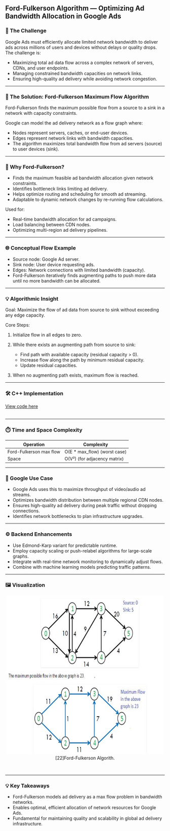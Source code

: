 ## Ford-Fulkerson Algorithm — Optimizing Ad Bandwidth Allocation in Google Ads

### 🎯 The Challenge

Google Ads must efficiently allocate limited network bandwidth to deliver ads across millions of users and devices without delays or quality drops. The challenge is:

* Maximizing total ad data flow across a complex network of servers, CDNs, and user endpoints.
* Managing constrained bandwidth capacities on network links.
* Ensuring high-quality ad delivery while avoiding network congestion.

---

### 🚀 The Solution: Ford-Fulkerson Maximum Flow Algorithm

Ford-Fulkerson finds the maximum possible flow from a source to a sink in a network with capacity constraints.

Google can model the ad delivery network as a flow graph where:

* Nodes represent servers, caches, or end-user devices.
* Edges represent network links with bandwidth capacities.
* The algorithm maximizes total bandwidth flow from ad servers (source) to user devices (sink).

---

### 🧠 Why Ford-Fulkerson?

* Finds the maximum feasible ad bandwidth allocation given network constraints.
* Identifies bottleneck links limiting ad delivery.
* Helps optimize routing and scheduling for smooth ad streaming.
* Adaptable to dynamic network changes by re-running flow calculations.

Used for:

* Real-time bandwidth allocation for ad campaigns.
* Load balancing between CDN nodes.
* Optimizing multi-region ad delivery pipelines.

---

### 🌐 Conceptual Flow Example

* Source node: Google Ad server.
* Sink node: User device requesting ads.
* Edges: Network connections with limited bandwidth (capacity).
* Ford-Fulkerson iteratively finds augmenting paths to push more data until no more bandwidth can be allocated.

---

### 💡 Algorithmic Insight

Goal: Maximize the flow of ad data from source to sink without exceeding any edge capacity.

Core Steps:

1. Initialize flow in all edges to zero.
2. While there exists an augmenting path from source to sink:

   * Find path with available capacity (residual capacity > 0).
   * Increase flow along the path by minimum residual capacity.
   * Update residual capacities.
3. When no augmenting path exists, maximum flow is reached.

---

### 🛠 C++ Implementation
[View code here](https://github.com/bhumikanaik126/APS-Portfolio/blob/main/codes/b21.cpp)<br><br>

---

### ⏱️ Time and Space Complexity

| Operation               | Complexity                     |
| ----------------------- | ------------------------------ |
| Ford-Fulkerson max flow | O(E \* max\_flow) (worst case) |
| Space                   | O(V²) (for adjacency matrix)   |

---

### 🧪 Google Use Case

* Google Ads uses this to maximize throughput of video/audio ad streams.
* Optimizes bandwidth distribution between multiple regional CDN nodes.
* Ensures high-quality ad delivery during peak traffic without dropping connections.
* Identifies network bottlenecks to plan infrastructure upgrades.

---

### ⚙️ Backend Enhancements

* Use Edmond-Karp variant for predictable runtime.
* Employ capacity scaling or push-relabel algorithms for large-scale graphs.
* Integrate with real-time network monitoring to dynamically adjust flows.
* Combine with machine learning models predicting traffic patterns.

---

### 🖼️ Visualization
<p align="center">
  <img src="https://github.com/bhumikanaik126/APS-Portfolio/blob/main/images/ff.jpg?raw=true" alt="Microsoft Infrastructure" width="500" height="500">
  <br>
  [22]Ford-Fulkerson Algorith.
  <br>
</p><br>

---

### 💡 Key Takeaways

* Ford-Fulkerson models ad delivery as a max flow problem in bandwidth networks.
* Enables optimal, efficient allocation of network resources for Google Ads.
* Fundamental for maintaining quality and scalability in global ad delivery infrastructure.
